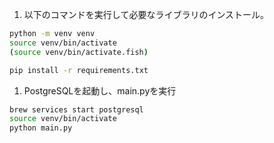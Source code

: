 1. 以下のコマンドを実行して必要なライブラリのインストール。

```bash
python -m venv venv
source venv/bin/activate
(source venv/bin/activate.fish)

pip install -r requirements.txt
```

1. PostgreSQLを起動し、main.pyを実行

```bash
brew services start postgresql
source venv/bin/activate
python main.py
```